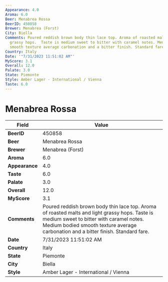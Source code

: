 ```yaml
---
Appearance: 4.0
Aroma: 6.0
Beer: Menabrea Rossa
BeerID: 450858
Brewer: Menabrea (Forst)
City: Biella
Comments: Poured reddish brown body thin lace top. Aroma of roasted malts and light
  grassy hops.  Taste is medium sweet to bitter with caramel notes. Medium bodied
  smooth texture average carbonation and a bitter finish. Standard fare.
Country: Italy
Date: '"7/31/2023 11:51:02 AM"'
MyScore: 3.1
Overall: 12.0
Palate: 3.0
State: Piemonte
Style: Amber Lager - International / Vienna
Taste: 6.0
---
```


# Menabrea Rossa

| Field         | Value |
|---------------|-------|
| **BeerID** | 450858 |
| **Beer** | Menabrea Rossa |
| **Brewer** | Menabrea (Forst) |
| **Aroma** | 6.0 |
| **Appearance** | 4.0 |
| **Taste** | 6.0 |
| **Palate** | 3.0 |
| **Overall** | 12.0 |
| **MyScore** | 3.1 |
| **Comments** | Poured reddish brown body thin lace top. Aroma of roasted malts and light grassy hops.  Taste is medium sweet to bitter with caramel notes. Medium bodied smooth texture average carbonation and a bitter finish. Standard fare. |
| **Date** | 7/31/2023 11:51:02 AM |
| **Country** | Italy |
| **State** | Piemonte |
| **City** | Biella |
| **Style** | Amber Lager - International / Vienna |
